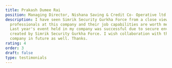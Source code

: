 ```yaml
---
title: Prakash Dumee Rai
position: Managing Director, Nishana Saving & Credit Co- Operative ltd.
description: I have seen Simrik Security Gurkha Force from a close view. The
  professionals at this company and their job capabilities are worth mentioning.
  Last year's event held in my company was successful due to secure environment
  created by Simrik Security Gurkha Force. I wish collaboration with this
  company in future as well. Thanks.
rating: 4
order: 3
draft: false
type: testimonials
---
```

